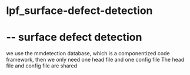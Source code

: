 # lpf_surface-defect-detection
# -- surface defect detection
we use the mmdetection database, which is a componentized code framework, then we only need one head file and one config file
The head file and config file are shared
